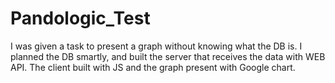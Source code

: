 # Pandologic_Test

I was given a task to present a graph without knowing what the DB is.
I planned the DB smartly, and built the server that receives the data with WEB API.
The client built with JS and the graph present with Google chart.
